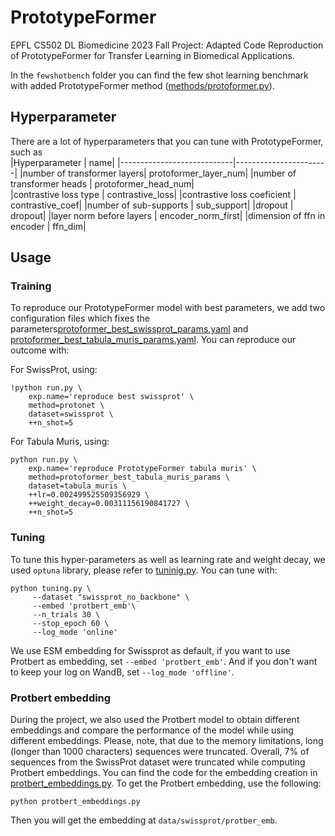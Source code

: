 # PrototypeFormer
 EPFL CS502 DL Biomedicine 2023 Fall Project: Adapted Code Reproduction of PrototypeFormer for Transfer Learning in Biomedical Applications.

In the `fewshotbench` folder you can find the few shot learning benchmark with added PrototypeFormer method ([methods/protoformer.py](https://github.com/Alvorecer721/DL_Bio_PrototypeFormer/blob/main/fewshotbench/methods/protoformer.py)).

## Hyperparameter

There are a lot of hyperparameters that you can tune with PrototypeFormer, such as   
|Hyperparameter              |                   name|
|----------------------------|-----------------------|
|number of transformer layers|  protoformer_layer_num|
|number of transformer heads |   protoformer_head_num|  
|contrastive loss type       |       contrastive_loss|
|contrastive loss coeficient |       contrastive_coef|
|number of sub-supports      |            sub_support|
|dropout                     |                dropout|
|layer norm before layers    |     encoder_norm_first|
|dimension of ffn in encoder |                ffn_dim|

## Usage

### Training

To reproduce our PrototypeFormer model with best parameters, we add two configuration files which fixes the parameters[protoformer_best_swissprot_params.yaml](https://github.com/Alvorecer721/DL_Bio_PrototypeFormer/blob/main/fewshotbench/conf/method/protoformer_best_swissprot_params.yaml) and [protoformer_best_tabula_muris_params.yaml](https://github.com/Alvorecer721/DL_Bio_PrototypeFormer/blob/main/fewshotbench/conf/method/protoformer_best_tabula_muris_params.yaml). You can reproduce our outcome with:

For SwissProt, using:

```
!python run.py \
    exp.name='reproduce best swissprot' \
    method=protonet \
    dataset=swissprot \
    ++n_shot=5
```

For Tabula Muris, using:

```
python run.py \
    exp.name='reproduce PrototypeFormer tabula muris' \
    method=protoformer_best_tabula_muris_params \
    dataset=tabula_muris \
    ++lr=0.002499525509356929 \
    ++weight_decay=0.00311156190841727 \
    ++n_shot=5
```

### Tuning

To tune this hyper-parameters as well as learning rate and weight decay, we used `optuna` library, please refer to [tuninig.py](https://github.com/Alvorecer721/DL_Bio_PrototypeFormer/blob/main/fewshotbench/tuning.py). You can tune with:

```
python tuning.py \
     --dataset "swissprot_no_backbone" \
     --embed 'protbert_emb'\
     --n_trials 30 \
     --stop_epoch 60 \
     --log_mode 'online'
```

We use ESM embedding for Swissprot as default, if you want to use Protbert as embedding, set `--embed 'protbert_emb'`. And if you don't want to keep your log on WandB, set `--log_mode 'offline'`.



### Protbert embedding

During the project, we also used the Protbert model to obtain different embeddings and compare the performance of the model while using different embeddings. Please, note, that due to the memory limitations, long (longer than 1000 characters) sequences were truncated. Overall, 7% of sequences from the SwissProt dataset were truncated while computing Protbert embeddings. You can find the code for the embedding creation in 
[protbert_embeddings.py](https://github.com/Alvorecer721/DL_Bio_PrototypeFormer/blob/main/fewshotbench/methods/protonet.py). To get the Protbert embedding, use the following:

```
python protbert_embeddings.py
```

Then you will get the embedding at `data/swissprot/protber_emb`.

### 
